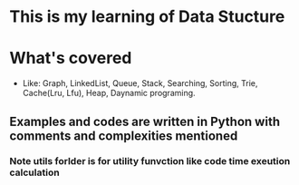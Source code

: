 # This is my learning of Data Stucture
# What's covered 
- Like: Graph, LinkedList, Queue, Stack, Searching, Sorting, Trie, Cache(Lru, Lfu), Heap, Daynamic programing.

## Examples and codes are written in Python with comments and complexities mentioned

### Note utils forlder is for utility funvction like code time exeution calculation 